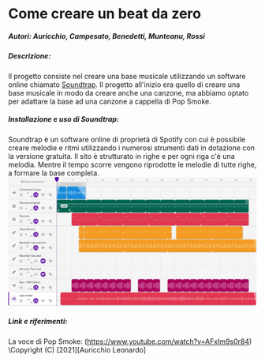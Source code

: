 # Come creare un beat da zero
##### Autori: Auricchio, Campesato, Benedetti, Munteanu, Rossi
##### Descrizione:
Il progetto consiste nel creare una base musicale utilizzando un software online chiamato [Soundtrap](https://www.soundtrap.com/). Il progetto all'inizio era quello di creare una base musicale in modo da creare anche una canzone, ma abbiamo optato per adattare la base ad una canzone a cappella di Pop Smoke.
##### Installazione e uso di Soundtrap:
Soundtrap è un software online di proprietà di Spotify con cui è possibile creare melodie e ritmi utilizzando i numerosi strumenti dati in dotazione con la versione gratuita. Il sito è strutturato in righe e per ogni riga c'è una melodia. Mentre il tempo scorre vengono riprodotte le melodie di tutte righe, a formare la base completa.
![](https://github.com/leonauricchio/ReadMe/blob/ced92b4121fb0e9e2d4d0753621f32fb291d8380/Cattura.JPG)
##### Link e riferimenti:
La voce di Pop Smoke: (https://www.youtube.com/watch?v=AFxIm9s0r84)
\Copyright (C) [2021][Auricchio Leonardo]
